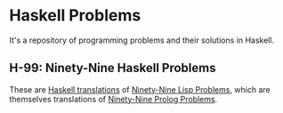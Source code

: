 # Haskell Problems

It's a repository of programming problems and their solutions in Haskell.

## H-99: Ninety-Nine Haskell Problems

These are [Haskell translations](http://www.haskell.org/haskellwiki/99_questions) of [Ninety-Nine Lisp Problems](http://www.ic.unicamp.br/~meidanis/courses/mc336/2006s2/funcional/L-99_Ninety-Nine_Lisp_Problems.html), which are themselves translations of [Ninety-Nine Prolog Problems](https://prof.ti.bfh.ch/hew1/informatik3/prolog/p-99/).
